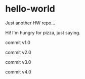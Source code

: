# hello-world
Just another HW repo...

Hi! I'm hungry for pizza, just saying.

commit v1.0

commit v2.0

commit v3.0

commit v4.0
